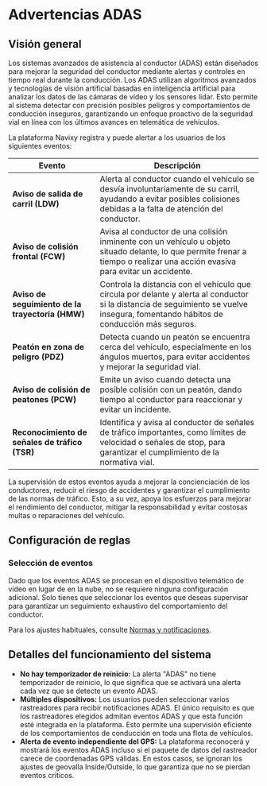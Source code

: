 # Advertencias ADAS

## Visión general

Los sistemas avanzados de asistencia al conductor (ADAS) están diseñados para mejorar la seguridad del conductor mediante alertas y controles en tiempo real durante la conducción. Los ADAS utilizan algoritmos avanzados y tecnologías de visión artificial basadas en inteligencia artificial para analizar los datos de las cámaras de vídeo y los sensores lidar. Esto permite al sistema detectar con precisión posibles peligros y comportamientos de conducción inseguros, garantizando un enfoque proactivo de la seguridad vial en línea con los últimos avances en telemática de vehículos.

La plataforma Navixy registra y puede alertar a los usuarios de los siguientes eventos:

| **Evento** | **Descripción** |
| --- | --- |
| **Aviso de salida de carril (LDW)** | Alerta al conductor cuando el vehículo se desvía involuntariamente de su carril, ayudando a evitar posibles colisiones debidas a la falta de atención del conductor. |
| **Aviso de colisión frontal (FCW)** | Avisa al conductor de una colisión inminente con un vehículo u objeto situado delante, lo que permite frenar a tiempo o realizar una acción evasiva para evitar un accidente. |
| **Aviso de seguimiento de la trayectoria (HMW)** | Controla la distancia con el vehículo que circula por delante y alerta al conductor si la distancia de seguimiento se vuelve insegura, fomentando hábitos de conducción más seguros. |
| **Peatón en zona de peligro (PDZ)** | Detecta cuando un peatón se encuentra cerca del vehículo, especialmente en los ángulos muertos, para evitar accidentes y mejorar la seguridad vial. |
| **Aviso de colisión de peatones (PCW)** | Emite un aviso cuando detecta una posible colisión con un peatón, dando tiempo al conductor para reaccionar y evitar un incidente. |
| **Reconocimiento de señales de tráfico (TSR)** | Identifica y avisa al conductor de señales de tráfico importantes, como límites de velocidad o señales de stop, para garantizar el cumplimiento de la normativa vial. |

La supervisión de estos eventos ayuda a mejorar la concienciación de los conductores, reducir el riesgo de accidentes y garantizar el cumplimiento de las normas de tráfico. Esto, a su vez, apoya los esfuerzos para mejorar el rendimiento del conductor, mitigar la responsabilidad y evitar costosas multas o reparaciones del vehículo.

## Configuración de reglas

### Selección de eventos

Dado que los eventos ADAS se procesan en el dispositivo telemático de vídeo en lugar de en la nube, no se requiere ninguna configuración adicional. Solo tienes que seleccionar los eventos que deseas supervisar para garantizar un seguimiento exhaustivo del comportamiento del conductor.

Para los ajustes habituales, consulte [Normas y notificaciones](../../reglas-y-alertas.md).

## Detalles del funcionamiento del sistema

- **No hay temporizador de reinicio:** La alerta "ADAS" no tiene temporizador de reinicio, lo que significa que se activará una alerta cada vez que se detecte un evento ADAS.
- **Múltiples dispositivos:** Los usuarios pueden seleccionar varios rastreadores para recibir notificaciones ADAS. El único requisito es que los rastreadores elegidos admitan eventos ADAS y que esta función esté integrada en la plataforma. Esto permite una supervisión eficiente de los comportamientos de conducción en toda una flota de vehículos.
- **Alerta de evento independiente del GPS:** La plataforma reconocerá y mostrará los eventos ADAS incluso si el paquete de datos del rastreador carece de coordenadas GPS válidas. En estos casos, se ignoran los ajustes de geovalla Inside/Outside, lo que garantiza que no se pierdan eventos críticos.